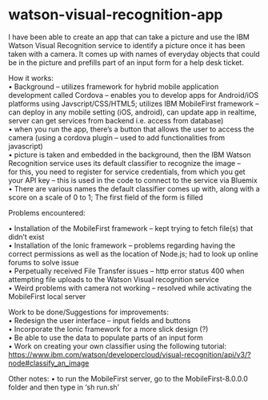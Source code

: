 # watson-visual-recognition-app
I have been able to create an app that can take a picture and use the IBM Watson Visual Recognition service
to identify a picture once it has been taken with a camera. It comes up with names of everyday objects that could be in the picture
and prefills part of an input form for a help desk ticket.<br />

How it works:<br />
•	Background – utilizes framework for hybrid mobile application development called Cordova – 
enables you to develop apps for Android/iOS platforms using Javscript/CSS/HTML5; utilizes IBM MobileFirst framework – 
can deploy in any mobile setting (iOS, android), can update app in realtime, server can get services from backend i.e. access from database) <br />
•	when you run the app, there’s a button that allows the user to access the camera (using a cordova plugin – used to add functionalities from javascript) <br />
•	 picture is taken and embedded in the background, then the IBM Watson Recognition service uses its default classifier to recognize the image – <br />
for this, you need to register for service credentials, from which you get your API key – this is used in the code to connect to the service via Bluemix
•	There are various names the default classifier comes up with, along with a score on a scale of 0 to 1; The first field of the form is filled <br />


Problems encountered: <br />

•	Installation of the MobileFirst framework – kept trying to fetch file(s) that didn’t exist <br />
•	Installation of the Ionic framework – problems regarding having the correct permissions as well as the location of Node.js; had to look up online forums to solve issue <br />
•	Perpetually received File Transfer issues – http error status 400 when attempting file uploads to the Watson Visual recognition service <br />
•	Weird problems with camera not working – resolved while activating the MobileFirst local server <br />


Work to be done/Suggestions for improvements: <br />
•	Redesign the user interface – input fields and buttons <br />
•	Incorporate the Ionic framework for a more slick design (?) <br />
•	Be able to use the data to populate parts of an input form <br />
•	Work on creating your own classifier using the following tutorial: https://www.ibm.com/watson/developercloud/visual-recognition/api/v3/?node#classify_an_image <br />



Other notes:
•	to run the MobileFirst server, go to the MobileFirst-8.0.0.0 folder and then type in ‘sh run.sh’ <br />
